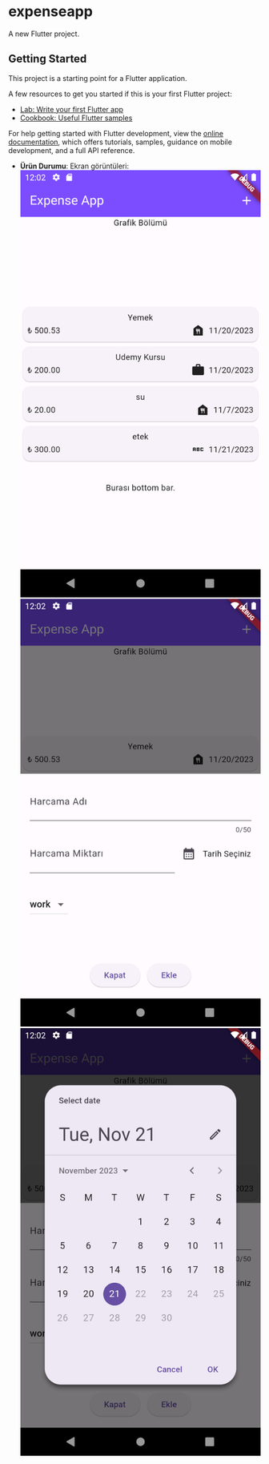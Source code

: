 # expenseapp

A new Flutter project.

## Getting Started

This project is a starting point for a Flutter application.

A few resources to get you started if this is your first Flutter project:

- [Lab: Write your first Flutter app](https://docs.flutter.dev/get-started/codelab)
- [Cookbook: Useful Flutter samples](https://docs.flutter.dev/cookbook)

For help getting started with Flutter development, view the
[online documentation](https://docs.flutter.dev/), which offers tutorials,
samples, guidance on mobile development, and a full API reference.
- **Ürün Durumu**: Ekran görüntüleri:
  ![Screenshot 1](gorseller/Screenshot_1700524927.png )  
  ![Screenshot 2](gorseller/Screenshot_1700524930.png) 
  ![Screenshot 3](gorseller/Screenshot_1700524933.png)